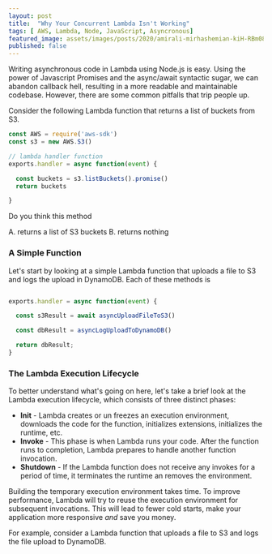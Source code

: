 ```yaml
---
layout: post
title:  "Why Your Concurrent Lambda Isn't Working"
tags: [ AWS, Lambda, Node, JavaScript, Asyncronous]
featured_image: assets/images/posts/2020/amirali-mirhashemian-kiH-RBm08NQ-unsplash.jpg
published: false
---
```


Writing asynchronous code in Lambda using Node.js is easy.  Using the power of Javascript Promises and the async/await syntactic sugar, we can abandon callback hell, resulting in a more readable and maintainable codebase.  However, there are some common pitfalls that trip people up.  


Consider the following Lambda function that returns a list of buckets from S3.

```Javascript
const AWS = require('aws-sdk')
const s3 = new AWS.S3()

// lambda handler function
exports.handler = async function(event) {

  const buckets = s3.listBuckets().promise()
  return buckets

}
```

Do you think this method

A. returns a list of S3 buckets
B. returns nothing


### A Simple Function

Let's start by looking at a simple Lambda function that uploads a file to S3 and logs the upload in DynamoDB.  Each of these methods is

```JavaScript

exports.handler = async function(event) {

  const s3Result = await asyncUploadFileToS3()

  const dbResult = asyncLogUploadToDynamoDB()

  return dbResult;
}
```

### The Lambda Execution Lifecycle

To better understand what's going on here, let's take a brief look at the Lambda execution lifecycle, which consists of three distinct phases:

* **Init** - Lambda creates or un freezes an execution environment, downloads the code for the function, initializes extensions, initializes the runtime, etc.  
* **Invoke** - This phase is when Lambda runs your code.  After the function runs to completion, Lambda prepares to handle another function invocation.
* **Shutdown** - If the Lambda function does not receive any invokes for a period of time, it terminates the runtime an removes the environment.

Building the temporary execution environment takes time. To improve performance, Lambda will try to reuse the execution environment for subsequent invocations.  This will lead to fewer cold starts, make your application more responsive _and_ save you money.  

For example, consider a Lambda function that uploads a file to S3 and logs the file upload to DynamoDB.  
